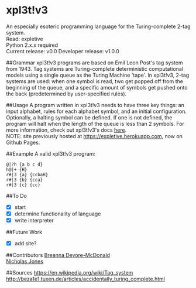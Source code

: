 xpl3t!v3 
===========

An especially esoteric programming language for the Turing-complete 
2-tag system.  
Read: expletive  
Python 2.x.x required  
Current release: v0.0
Developer release: v1.0.0

##Grammar
xpl3t!v3 programs are based on Emil Leon Post's tag system from
1943. Tag systems are Turing-complete deterministic computational 
models using a single queue as the Turing Machine 'tape'. In 
xpl3t!v3, 2-tag systems are used: when one symbol is read, two get
popped off from the beginning of the queue, and a specific amount 
of symbols get pushed onto the back (predetermined by user-specified
rules).  

##Usage
A program written in xpl3t!v3 needs to have three key things: 
an input alphabet, rules for each alphabet symbol, and an initial
configuration. Optionally, a halting symbol can be defined. If one
is not defined, the program will halt when the length of the queue
is less than 2 symbols. For more information, check out xpl3t!v3's 
docs [here](http://bdevorem.github.io/expletive/).  
NOTE: site previously hosted at https://expletive.herokuapp.com, 
now on Github Pages.  

##Example
A valid xpl3t!v3 program:  
```
@|?h {a b c d}  
h@|+ {H}  
r#|3 {a} {ccbaH}   
r#|3 {b} {cca} 	
r#|3 {c} {cc}  
```

##To Do
- [x] start  
- [x] determine functionality of language  
- [x] write interpreter

##Future Work
- [x] add site?

##Contributors
[Breanna Devore-McDonald](http://bdevorem.herokuapp.com)  
[Nicholas Jones](http://www.nicholascjones.com)  

##Sources
https://en.wikipedia.org/wiki/Tag_system  
http://beza1e1.tuxen.de/articles/accidentally_turing_complete.html
